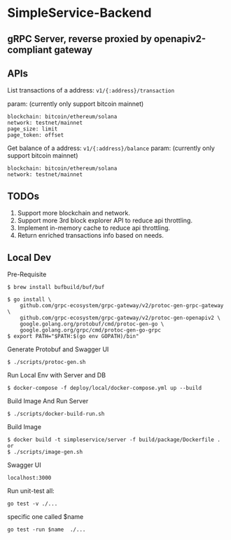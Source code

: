 # SimpleService-Backend
## gRPC Server, reverse proxied by openapiv2-compliant gateway


## APIs  
List transactions of a address: `v1/{:address}/transaction`

param: (currently only support bitcoin mainnet)
```
blockchain: bitcoin/ethereum/solana
network: testnet/mainnet
page_size: limit
page_token: offset
```

Get balance of a address: `v1/{:address}/balance`
param: (currently only support bitcoin mainnet)
```
blockchain: bitcoin/ethereum/solana
network: testnet/mainnet
```

## TODOs
1. Support more blockchain and network.
2. Support more 3rd block explorer API to reduce api throttling.
3. Implement in-memory cache to reduce api throttling.
4. Return enriched transactions info based on needs.

## Local Dev
Pre-Requisite
```
$ brew install bufbuild/buf/buf

$ go install \
    github.com/grpc-ecosystem/grpc-gateway/v2/protoc-gen-grpc-gateway \
    github.com/grpc-ecosystem/grpc-gateway/v2/protoc-gen-openapiv2 \
    google.golang.org/protobuf/cmd/protoc-gen-go \
    google.golang.org/grpc/cmd/protoc-gen-go-grpc
$ export PATH="$PATH:$(go env GOPATH)/bin"
```

Generate Protobuf and Swagger UI
```
$ ./scripts/protoc-gen.sh 
```

Run Local Env with Server and DB
```
$ docker-compose -f deploy/local/docker-compose.yml up --build
```

Build Image And Run Server
```
$ ./scripts/docker-build-run.sh
```
Build Image
```
$ docker build -t simpleservice/server -f build/package/Dockerfile .
or 
$ ./scripts/image-gen.sh
```

Swagger UI
```
localhost:3000
```

Run unit-test
all:
```
go test -v ./...
```
specific one called $name
```
go test -run $name  ./...
```



